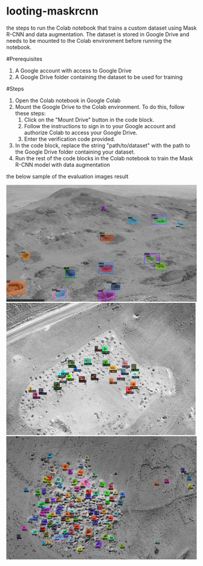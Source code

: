 # looting-maskrcnn
the steps to run the Colab notebook that trains a custom dataset using Mask R-CNN and data augmentation. The dataset is stored in Google Drive and needs to be mounted to the Colab environment before running the notebook.

#Prerequisites
1. A Google account with access to Google Drive
2. A Google Drive folder containing the dataset to be used for training

#Steps
1. Open the Colab notebook in Google Colab
2. Mount the Google Drive to the Colab environment. To do this, follow these steps:
   1. Click on the "Mount Drive" button in the code block.
   2. Follow the instructions to sign in to your Google account and authorize Colab to access your Google Drive.
   3. Enter the verification code provided.
3. In the code block, replace the string "path/to/dataset" with the path to the Google Drive folder containing your dataset.
4. Run the rest of the code blocks in the Colab notebook to train the Mask R-CNN model with data augmentation

the below sample of the evaluation images result 

![alt text](https://github.com/mshanah/looting-maskrcnn/blob/main/images/6.PNG?raw=true)
![alt text](https://github.com/mshanah/looting-maskrcnn/blob/main/images/7.PNG?raw=true)
![alt text](https://github.com/mshanah/looting-maskrcnn/blob/main/images/8.PNG?raw=true)

